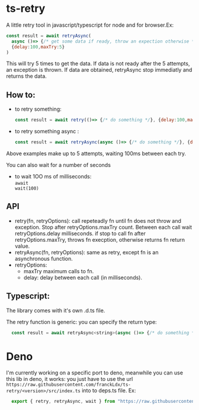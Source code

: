 # ts-retry
A little retry tool in javascript/typescript for node and for browser.Ex:
```javascript
const result = await retryAsync(
  async ()=> {/* get some data if ready, throw an expection otherwise */}, 
  {delay:100,maxTry:5}
)
```
This will try 5 times to get the data. If data is not ready after the 5 attempts,
an exception is thrown. If data are obtained, retryAsync stop immediatly and returns
the data. 

## How to:
* to retry something: 
  ```javascript
  const result = await retry(()=> {/* do something */}, {delay:100,maxTry:5})
  ```
* to retry something async : 
  ```javascript
  const result = await retryAsync(async ()=> {/* do something */}, {delay:100,maxTry:5})
  ```
Above examples make up to 5 attempts, waiting 100ms between each try.

You can also wait for a number of seconds
* to wait 1OO 
ms of milliseconds: <br/><code>await wait(100)</code> 


## API
* retry(fn, retryOptions): call repeteadly fn until fn does not throw and exception. Stop after retryOptions.maxTry count. Between each call wait retryOptions.delay milliseconds.
if stop to call fn after retryOptions.maxTry, throws fn execption, otherwise returns fn return value.
* retryAsync(fn, retryOptions): same as retry, except fn is an asynchronous function.
* retryOptions:
  - maxTry maximum calls to fn.
  - delay: delay between each call (in milliseconds).

## Typescript:
The library comes with it's own .d.ts file. 

The retry function is generic: you can specify the return type:
```javascript
  const result = await retryAsync<string>(async ()=> {/* do something */}, {delay:100,maxTry:5})
```

# Deno
I'm currently working on a specific port to deno, meanwhile you can use this lib in deno, it works: you just have to use the url `https://raw.githubusercontent.com/franckLdx/ts-retry/<version>/src/index.ts` into to deps.ts file. Ex:
```javascript
  export { retry, retryAsync, wait } from "https://raw.githubusercontent.com/franckLdx/ts-retry/v1.1.2/src/index.ts";

```